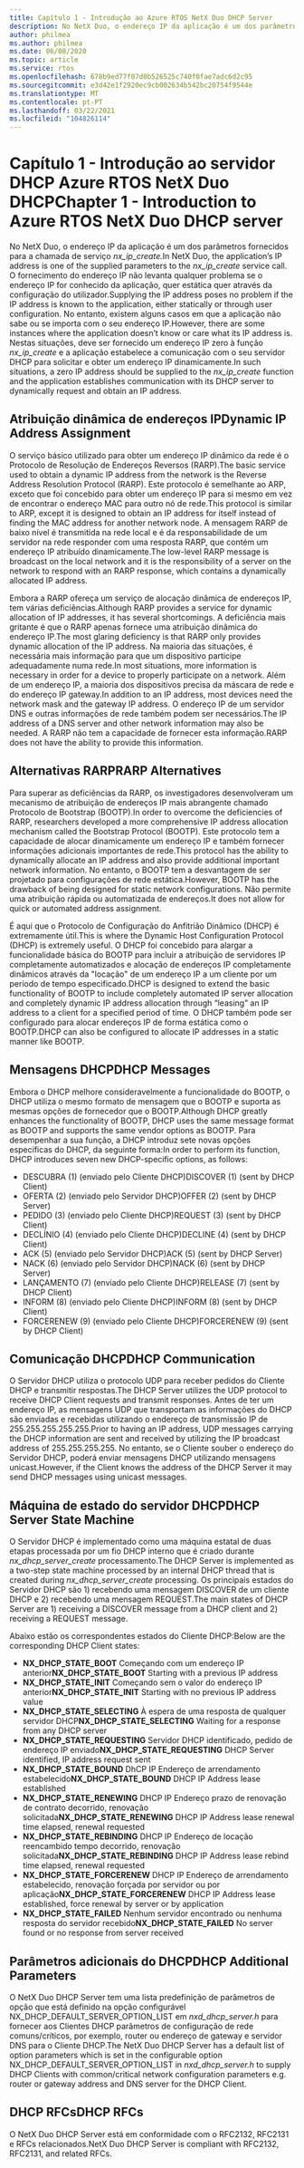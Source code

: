 ```yaml
---
title: Capítulo 1 - Introdução ao Azure RTOS NetX Duo DHCP Server
description: No NetX Duo, o endereço IP da aplicação é um dos parâmetros fornecidos para a chamada de serviço *nx_ip_create.*
author: philmea
ms.author: philmea
ms.date: 06/08/2020
ms.topic: article
ms.service: rtos
ms.openlocfilehash: 678b9ed77f07d0b526525c740f0fae7adc6d2c95
ms.sourcegitcommit: e3d42e1f2920ec9cb002634b542bc20754f9544e
ms.translationtype: MT
ms.contentlocale: pt-PT
ms.lasthandoff: 03/22/2021
ms.locfileid: "104826114"
---
```

# <a name="chapter-1---introduction-to-azure-rtos-netx-duo-dhcp-server"></a><span data-ttu-id="9f3a6-103">Capítulo 1 - Introdução ao servidor DHCP Azure RTOS NetX Duo DHCP</span><span class="sxs-lookup"><span data-stu-id="9f3a6-103">Chapter 1 - Introduction to Azure RTOS NetX Duo DHCP server</span></span>

<span data-ttu-id="9f3a6-104">No NetX Duo, o endereço IP da aplicação é um dos parâmetros fornecidos para a chamada de serviço *nx_ip_create.*</span><span class="sxs-lookup"><span data-stu-id="9f3a6-104">In NetX Duo, the application’s IP address is one of the supplied parameters to the *nx_ip_create* service call.</span></span> <span data-ttu-id="9f3a6-105">O fornecimento do endereço IP não levanta qualquer problema se o endereço IP for conhecido da aplicação, quer estática quer através da configuração do utilizador.</span><span class="sxs-lookup"><span data-stu-id="9f3a6-105">Supplying the IP address poses no problem if the IP address is known to the application, either statically or through user configuration.</span></span> <span data-ttu-id="9f3a6-106">No entanto, existem alguns casos em que a aplicação não sabe ou se importa com o seu endereço IP.</span><span class="sxs-lookup"><span data-stu-id="9f3a6-106">However, there are some instances where the application doesn’t know or care what its IP address is.</span></span> <span data-ttu-id="9f3a6-107">Nestas situações, deve ser fornecido um endereço IP zero à função *nx_ip_create* e a aplicação estabelece a comunicação com o seu servidor DHCP para solicitar e obter um endereço IP dinamicamente.</span><span class="sxs-lookup"><span data-stu-id="9f3a6-107">In such situations, a zero IP address should be supplied to the *nx_ip_create* function and the application establishes communication with its DHCP server to dynamically request and obtain an IP address.</span></span>

## <a name="dynamic-ip-address-assignment"></a><span data-ttu-id="9f3a6-108">Atribuição dinâmica de endereços IP</span><span class="sxs-lookup"><span data-stu-id="9f3a6-108">Dynamic IP Address Assignment</span></span>

<span data-ttu-id="9f3a6-109">O serviço básico utilizado para obter um endereço IP dinâmico da rede é o Protocolo de Resolução de Endereços Reversos (RARP).</span><span class="sxs-lookup"><span data-stu-id="9f3a6-109">The basic service used to obtain a dynamic IP address from the network is the Reverse Address Resolution Protocol (RARP).</span></span> <span data-ttu-id="9f3a6-110">Este protocolo é semelhante ao ARP, exceto que foi concebido para obter um endereço IP para si mesmo em vez de encontrar o endereço MAC para outro nó de rede.</span><span class="sxs-lookup"><span data-stu-id="9f3a6-110">This protocol is similar to ARP, except it is designed to obtain an IP address for itself instead of finding the MAC address for another network node.</span></span> <span data-ttu-id="9f3a6-111">A mensagem RARP de baixo nível é transmitida na rede local e é da responsabilidade de um servidor na rede responder com uma resposta RARP, que contém um endereço IP atribuído dinamicamente.</span><span class="sxs-lookup"><span data-stu-id="9f3a6-111">The low-level RARP message is broadcast on the local network and it is the responsibility of a server on the network to respond with an RARP response, which contains a dynamically allocated IP address.</span></span>

<span data-ttu-id="9f3a6-112">Embora a RARP ofereça um serviço de alocação dinâmica de endereços IP, tem várias deficiências.</span><span class="sxs-lookup"><span data-stu-id="9f3a6-112">Although RARP provides a service for dynamic allocation of IP addresses, it has several shortcomings.</span></span> <span data-ttu-id="9f3a6-113">A deficiência mais gritante é que o RARP apenas fornece uma atribuição dinâmica do endereço IP.</span><span class="sxs-lookup"><span data-stu-id="9f3a6-113">The most glaring deficiency is that RARP only provides dynamic allocation of the IP address.</span></span> <span data-ttu-id="9f3a6-114">Na maioria das situações, é necessária mais informação para que um dispositivo participe adequadamente numa rede.</span><span class="sxs-lookup"><span data-stu-id="9f3a6-114">In most situations, more information is necessary in order for a device to properly participate on a network.</span></span> <span data-ttu-id="9f3a6-115">Além de um endereço IP, a maioria dos dispositivos precisa da máscara de rede e do endereço IP gateway.</span><span class="sxs-lookup"><span data-stu-id="9f3a6-115">In addition to an IP address, most devices need the network mask and the gateway IP address.</span></span> <span data-ttu-id="9f3a6-116">O endereço IP de um servidor DNS e outras informações de rede também podem ser necessários.</span><span class="sxs-lookup"><span data-stu-id="9f3a6-116">The IP address of a DNS server and other network information may also be needed.</span></span> <span data-ttu-id="9f3a6-117">A RARP não tem a capacidade de fornecer esta informação.</span><span class="sxs-lookup"><span data-stu-id="9f3a6-117">RARP does not have the ability to provide this information.</span></span>

## <a name="rarp-alternatives"></a><span data-ttu-id="9f3a6-118">Alternativas RARP</span><span class="sxs-lookup"><span data-stu-id="9f3a6-118">RARP Alternatives</span></span>

<span data-ttu-id="9f3a6-119">Para superar as deficiências da RARP, os investigadores desenvolveram um mecanismo de atribuição de endereços IP mais abrangente chamado Protocolo de Bootstrap (BOOTP).</span><span class="sxs-lookup"><span data-stu-id="9f3a6-119">In order to overcome the deficiencies of RARP, researchers developed a more comprehensive IP address allocation mechanism called the Bootstrap Protocol (BOOTP).</span></span> <span data-ttu-id="9f3a6-120">Este protocolo tem a capacidade de alocar dinamicamente um endereço IP e também fornecer informações adicionais importantes de rede.</span><span class="sxs-lookup"><span data-stu-id="9f3a6-120">This protocol has the ability to dynamically allocate an IP address and also provide additional important network information.</span></span> <span data-ttu-id="9f3a6-121">No entanto, o BOOTP tem a desvantagem de ser projetado para configurações de rede estática.</span><span class="sxs-lookup"><span data-stu-id="9f3a6-121">However, BOOTP has the drawback of being designed for static network configurations.</span></span> <span data-ttu-id="9f3a6-122">Não permite uma atribuição rápida ou automatizada de endereços.</span><span class="sxs-lookup"><span data-stu-id="9f3a6-122">It does not allow for quick or automated address assignment.</span></span>

<span data-ttu-id="9f3a6-123">É aqui que o Protocolo de Configuração do Anfitrião Dinâmico (DHCP) é extremamente útil.</span><span class="sxs-lookup"><span data-stu-id="9f3a6-123">This is where the Dynamic Host Configuration Protocol (DHCP) is extremely useful.</span></span> <span data-ttu-id="9f3a6-124">O DHCP foi concebido para alargar a funcionalidade básica do BOOTP para incluir a atribuição de servidores IP completamente automatizados e alocação de endereços IP completamente dinâmicos através da "locação" de um endereço IP a um cliente por um período de tempo especificado.</span><span class="sxs-lookup"><span data-stu-id="9f3a6-124">DHCP is designed to extend the basic functionality of BOOTP to include completely automated IP server allocation and completely dynamic IP address allocation through “leasing” an IP address to a client for a specified period of time.</span></span> <span data-ttu-id="9f3a6-125">O DHCP também pode ser configurado para alocar endereços IP de forma estática como o BOOTP.</span><span class="sxs-lookup"><span data-stu-id="9f3a6-125">DHCP can also be configured to allocate IP addresses in a static manner like BOOTP.</span></span>

## <a name="dhcp-messages"></a><span data-ttu-id="9f3a6-126">Mensagens DHCP</span><span class="sxs-lookup"><span data-stu-id="9f3a6-126">DHCP Messages</span></span>

<span data-ttu-id="9f3a6-127">Embora o DHCP melhore consideravelmente a funcionalidade do BOOTP, o DHCP utiliza o mesmo formato de mensagem que o BOOTP e suporta as mesmas opções de fornecedor que o BOOTP.</span><span class="sxs-lookup"><span data-stu-id="9f3a6-127">Although DHCP greatly enhances the functionality of BOOTP, DHCP uses the same message format as BOOTP and supports the same vendor options as BOOTP.</span></span> <span data-ttu-id="9f3a6-128">Para desempenhar a sua função, a DHCP introduz sete novas opções específicas do DHCP, da seguinte forma:</span><span class="sxs-lookup"><span data-stu-id="9f3a6-128">In order to perform its function, DHCP introduces seven new DHCP-specific options, as follows:</span></span>

- <span data-ttu-id="9f3a6-129">DESCUBRA (1) (enviado pelo Cliente DHCP)</span><span class="sxs-lookup"><span data-stu-id="9f3a6-129">DISCOVER (1) (sent by DHCP Client)</span></span>
- <span data-ttu-id="9f3a6-130">OFERTA (2) (enviado pelo Servidor DHCP)</span><span class="sxs-lookup"><span data-stu-id="9f3a6-130">OFFER (2) (sent by DHCP Server)</span></span>
- <span data-ttu-id="9f3a6-131">PEDIDO (3) (enviado pelo Cliente DHCP)</span><span class="sxs-lookup"><span data-stu-id="9f3a6-131">REQUEST (3) (sent by DHCP Client)</span></span>
- <span data-ttu-id="9f3a6-132">DECLÍNIO (4) (enviado pelo Cliente DHCP)</span><span class="sxs-lookup"><span data-stu-id="9f3a6-132">DECLINE (4) (sent by DHCP Client)</span></span>
- <span data-ttu-id="9f3a6-133">ACK (5) (enviado pelo Servidor DHCP)</span><span class="sxs-lookup"><span data-stu-id="9f3a6-133">ACK (5) (sent by DHCP Server)</span></span>
- <span data-ttu-id="9f3a6-134">NACK (6) (enviado pelo Servidor DHCP)</span><span class="sxs-lookup"><span data-stu-id="9f3a6-134">NACK (6) (sent by DHCP Server)</span></span>
- <span data-ttu-id="9f3a6-135">LANÇAMENTO (7) (enviado pelo Cliente DHCP)</span><span class="sxs-lookup"><span data-stu-id="9f3a6-135">RELEASE (7) (sent by DHCP Client)</span></span>
- <span data-ttu-id="9f3a6-136">INFORM (8) (enviado pelo Cliente DHCP)</span><span class="sxs-lookup"><span data-stu-id="9f3a6-136">INFORM (8) (sent by DHCP Client)</span></span>
- <span data-ttu-id="9f3a6-137">FORCERENEW (9) (enviado pelo Cliente DHCP)</span><span class="sxs-lookup"><span data-stu-id="9f3a6-137">FORCERENEW (9) (sent by DHCP Client)</span></span>

## <a name="dhcp-communication"></a><span data-ttu-id="9f3a6-138">Comunicação DHCP</span><span class="sxs-lookup"><span data-stu-id="9f3a6-138">DHCP Communication</span></span>

<span data-ttu-id="9f3a6-139">O Servidor DHCP utiliza o protocolo UDP para receber pedidos do Cliente DHCP e transmitir respostas.</span><span class="sxs-lookup"><span data-stu-id="9f3a6-139">The DHCP Server utilizes the UDP protocol to receive DHCP Client requests and transmit responses.</span></span> <span data-ttu-id="9f3a6-140">Antes de ter um endereço IP, as mensagens UDP que transportam as informações do DHCP são enviadas e recebidas utilizando o endereço de transmissão IP de 255.255.255.255.255.</span><span class="sxs-lookup"><span data-stu-id="9f3a6-140">Prior to having an IP address, UDP messages carrying the DHCP information are sent and received by utilizing the IP broadcast address of 255.255.255.255.</span></span> <span data-ttu-id="9f3a6-141">No entanto, se o Cliente souber o endereço do Servidor DHCP, poderá enviar mensagens DHCP utilizando mensagens unicast.</span><span class="sxs-lookup"><span data-stu-id="9f3a6-141">However, if the Client knows the address of the DHCP Server it may send DHCP messages using unicast messages.</span></span>

## <a name="dhcp-server-state-machine"></a><span data-ttu-id="9f3a6-142">Máquina de estado do servidor DHCP</span><span class="sxs-lookup"><span data-stu-id="9f3a6-142">DHCP Server State Machine</span></span>

<span data-ttu-id="9f3a6-143">O Servidor DHCP é implementado como uma máquina estatal de duas etapas processada por um fio DHCP interno que é criado durante *nx_dhcp_server_create* processamento.</span><span class="sxs-lookup"><span data-stu-id="9f3a6-143">The DHCP Server is implemented as a two-step state machine processed by an internal DHCP thread that is created during *nx_dhcp_server_create* processing.</span></span> <span data-ttu-id="9f3a6-144">Os principais estados do Servidor DHCP são 1) recebendo uma mensagem DISCOVER de um cliente DHCP e 2) recebendo uma mensagem REQUEST.</span><span class="sxs-lookup"><span data-stu-id="9f3a6-144">The main states of DHCP Server are 1) receiving a DISCOVER message from a DHCP client and 2) receiving a REQUEST message.</span></span>

<span data-ttu-id="9f3a6-145">Abaixo estão os correspondentes estados do Cliente DHCP:</span><span class="sxs-lookup"><span data-stu-id="9f3a6-145">Below are the corresponding DHCP Client states:</span></span>

- <span data-ttu-id="9f3a6-146">**NX_DHCP_STATE_BOOT** Começando com um endereço IP anterior</span><span class="sxs-lookup"><span data-stu-id="9f3a6-146">**NX_DHCP_STATE_BOOT** Starting with a previous IP address</span></span>
- <span data-ttu-id="9f3a6-147">**NX_DHCP_STATE_INIT** Começando sem o valor do endereço IP anterior</span><span class="sxs-lookup"><span data-stu-id="9f3a6-147">**NX_DHCP_STATE_INIT** Starting with no previous IP address value</span></span>
- <span data-ttu-id="9f3a6-148">**NX_DHCP_STATE_SELECTING** À espera de uma resposta de qualquer servidor DHCP</span><span class="sxs-lookup"><span data-stu-id="9f3a6-148">**NX_DHCP_STATE_SELECTING** Waiting for a response from any DHCP server</span></span>
- <span data-ttu-id="9f3a6-149">**NX_DHCP_STATE_REQUESTING** Servidor DHCP identificado, pedido de endereço IP enviado</span><span class="sxs-lookup"><span data-stu-id="9f3a6-149">**NX_DHCP_STATE_REQUESTING** DHCP Server identified, IP address request sent</span></span>
- <span data-ttu-id="9f3a6-150">**NX_DHCP_STATE_BOUND** DhCP IP Endereço de arrendamento estabelecido</span><span class="sxs-lookup"><span data-stu-id="9f3a6-150">**NX_DHCP_STATE_BOUND** DHCP IP Address lease established</span></span>
- <span data-ttu-id="9f3a6-151">**NX_DHCP_STATE_RENEWING** DHCP IP Endereço prazo de renovação de contrato decorrido, renovação solicitada</span><span class="sxs-lookup"><span data-stu-id="9f3a6-151">**NX_DHCP_STATE_RENEWING** DHCP IP Address lease renewal time elapsed, renewal requested</span></span>
- <span data-ttu-id="9f3a6-152">**NX_DHCP_STATE_REBINDING** DHCP IP Endereço de locação reencambido tempo decorrido, renovação solicitada</span><span class="sxs-lookup"><span data-stu-id="9f3a6-152">**NX_DHCP_STATE_REBINDING** DHCP IP Address lease rebind time elapsed, renewal requested</span></span>
- <span data-ttu-id="9f3a6-153">**NX_DHCP_STATE_FORCERENEW** DHCP IP Endereço de arrendamento estabelecido, renovação forçada por servidor ou por aplicação</span><span class="sxs-lookup"><span data-stu-id="9f3a6-153">**NX_DHCP_STATE_FORCERENEW** DHCP IP Address lease established, force renewal by server or by application</span></span>
- <span data-ttu-id="9f3a6-154">**NX_DHCP_STATE_FAILED** Nenhum servidor encontrado ou nenhuma resposta do servidor recebido</span><span class="sxs-lookup"><span data-stu-id="9f3a6-154">**NX_DHCP_STATE_FAILED** No server found or no response from server received</span></span>

## <a name="dhcp-additional-parameters"></a><span data-ttu-id="9f3a6-155">Parâmetros adicionais do DHCP</span><span class="sxs-lookup"><span data-stu-id="9f3a6-155">DHCP Additional Parameters</span></span>

<span data-ttu-id="9f3a6-156">O NetX Duo DHCP Server tem uma lista predefinição de parâmetros de opção que está definido na opção configurável NX_DHCP_DEFAULT_SERVER_OPTION_LIST em *nxd_dhcp_server.h* para fornecer aos Clientes DHCP parâmetros de configuração de rede comuns/críticos, por exemplo, router ou endereço de gateway e servidor DNS para o Cliente DHCP.</span><span class="sxs-lookup"><span data-stu-id="9f3a6-156">The NetX Duo DHCP Server has a default list of option parameters which is set in the configurable option NX_DHCP_DEFAULT_SERVER_OPTION_LIST in *nxd_dhcp_server.h* to supply DHCP Clients with common/critical network configuration parameters e.g. router or gateway address and DNS server for the DHCP Client.</span></span>

## <a name="dhcp-rfcs"></a><span data-ttu-id="9f3a6-157">DHCP RFCs</span><span class="sxs-lookup"><span data-stu-id="9f3a6-157">DHCP RFCs</span></span>

<span data-ttu-id="9f3a6-158">O NetX Duo DHCP Server está em conformidade com o RFC2132, RFC2131 e RFCs relacionados.</span><span class="sxs-lookup"><span data-stu-id="9f3a6-158">NetX Duo DHCP Server is compliant with RFC2132, RFC2131, and related RFCs.</span></span>
